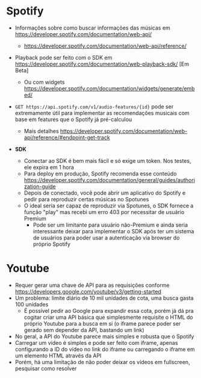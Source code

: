 # Spotify

* Informações sobre como buscar informações das músicas em https://developer.spotify.com/documentation/web-api/
  * https://developer.spotify.com/documentation/web-api/reference/
* Playback pode ser feito com o SDK em https://developer.spotify.com/documentation/web-playback-sdk/ [Em Beta]
  * Ou com widgets https://developer.spotify.com/documentation/widgets/generate/embed/
* `GET https://api.spotify.com/v1/audio-features/{id}` pode ser extremamente útil para implementar as recomendações musicais com base em features que o Spotify já pré-calculou
  * Mais detalhes https://developer.spotify.com/documentation/web-api/reference/#endpoint-get-track

* **SDK**
  * Conectar ao SDK é bem mais fácil e só exige um token. Nos testes, ele expira em 1 hora
  * Para deploy em produção, Spotify recomenda esse conteúdo https://developer.spotify.com/documentation/general/guides/authorization-guide
  * Depois de conectado, você pode abrir um aplicativo do Spotify e pedir para reproduzir certas músicas no Spotunes
  * O ideal seria ser capaz de reproduzir via Spotunes, o SDK fornece a função "play" mas recebi um erro 403 por necessitar de usuário Premium
    * Pode ser um limitante para usuário não-Premium e ainda seria interessante deixar para implementar o SDK após ter um sistema de usuários para poder usar a autenticação via browser do próprio Spotify

# Youtube

* Requer gerar uma chave de API para as requisições conforme https://developers.google.com/youtube/v3/getting-started
* Um problema: limite diário de 10 mil unidades de cota, uma busca gasta 100 unidades
  * É possível pedir ao Google para expandir essa cota, porém já dá pra cogitar criar uma API básica que simplesmente requisite o HTML do próprio Youtube para a busca em si (o iframe parece poder ser gerado sem depender da API, bastando um link)
* No geral, a API do Youtube parece mais simples e robusta que o Spotify
* Carregar um vídeo é simples e pode ser feito com iframe, apenas configurando a ID do vídeo no link do iframe ou carregando o iframe em um elemento HTML através da API
* Porém, há uma limitação de não poder deixar os vídeos em fullscreen, pesquisar como resolver

